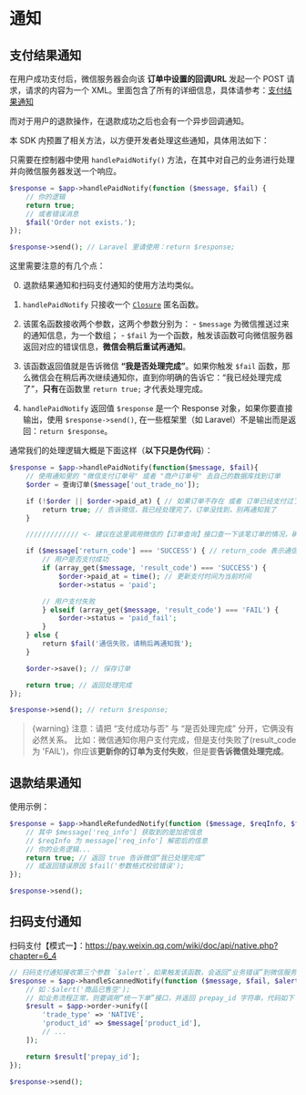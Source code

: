 # 通知

## 支付结果通知

在用户成功支付后，微信服务器会向该 **订单中设置的回调URL** 发起一个 POST 请求，请求的内容为一个 XML。里面包含了所有的详细信息，具体请参考：[支付结果通知](https://pay.weixin.qq.com/wiki/doc/api/jsapi.php?chapter=9_7)

而对于用户的退款操作，在退款成功之后也会有一个异步回调通知。

本 SDK 内预置了相关方法，以方便开发者处理这些通知，具体用法如下：

只需要在控制器中使用 `handlePaidNotify()` 方法，在其中对自己的业务进行处理并向微信服务器发送一个响应。

```php
$response = $app->handlePaidNotify(function ($message, $fail) {
    // 你的逻辑
    return true;
    // 或者错误消息
    $fail('Order not exists.');
});

$response->send(); // Laravel 里请使用：return $response;
```

这里需要注意的有几个点：

  0. 退款结果通知和扫码支付通知的使用方法均类似。
  1. `handlePaidNotify` 只接收一个 [`Closure`](http://php.net/manual/zh/class.closure.php) 匿名函数。
  2. 该匿名函数接收两个参数，这两个参数分别为：
    - `$message` 为微信推送过来的通知信息，为一个数组；
    - `$fail` 为一个函数，触发该函数可向微信服务器返回对应的错误信息，**微信会稍后重试再通知**。

  3. 该函数返回值就是告诉微信 **“我是否处理完成”**。如果你触发 `$fail` 函数，那么微信会在稍后再次继续通知你，直到你明确的告诉它：“我已经处理完成了”，**只有**在函数里 `return true;` 才代表处理完成。

  4. `handlePaidNotify` 返回值 `$response` 是一个 Response 对象，如果你要直接输出，使用 `$response->send()`, 在一些框架里（如 Laravel）不是输出而是返回：`return $response`。

通常我们的处理逻辑大概是下面这样（**以下只是伪代码**）：

```php
$response = $app->handlePaidNotify(function($message, $fail){
    // 使用通知里的 "微信支付订单号" 或者 "商户订单号" 去自己的数据库找到订单
    $order = 查询订单($message['out_trade_no']);

    if (!$order || $order->paid_at) { // 如果订单不存在 或者 订单已经支付过了
        return true; // 告诉微信，我已经处理完了，订单没找到，别再通知我了
    }

    ///////////// <- 建议在这里调用微信的【订单查询】接口查一下该笔订单的情况，确认是已经支付 /////////////

    if ($message['return_code'] === 'SUCCESS') { // return_code 表示通信状态，不代表支付状态
        // 用户是否支付成功
        if (array_get($message, 'result_code') === 'SUCCESS') {
            $order->paid_at = time(); // 更新支付时间为当前时间
            $order->status = 'paid';

        // 用户支付失败
        } elseif (array_get($message, 'result_code') === 'FAIL') {
            $order->status = 'paid_fail';
        }
    } else {
        return $fail('通信失败，请稍后再通知我');
    }

    $order->save(); // 保存订单

    return true; // 返回处理完成
});

$response->send(); // return $response;
```

>  {warning} 注意：请把 “支付成功与否” 与 “是否处理完成” 分开，它俩没有必然关系。
> 比如：微信通知你用户支付完成，但是支付失败了(result_code 为 'FAIL')，你应该**更新你的订单为支付失败**，但是要**告诉微信处理完成**。

## 退款结果通知

使用示例：

```php
$response = $app->handleRefundedNotify(function ($message, $reqInfo, $fail) {
    // 其中 $message['req_info'] 获取到的是加密信息
    // $reqInfo 为 message['req_info'] 解密后的信息
    // 你的业务逻辑...
    return true; // 返回 true 告诉微信“我已处理完成”
    // 或返回错误原因 $fail('参数格式校验错误');
});

$response->send();
```

## 扫码支付通知

扫码支付【模式一】：https://pay.weixin.qq.com/wiki/doc/api/native.php?chapter=6_4

```php
// 扫码支付通知接收第三个参数 `$alert`，如果触发该函数，会返回“业务错误”到微信服务器，触发 `$fail` 则返回“通信错误”
$response = $app->handleScannedNotify(function ($message, $fail, $alert) use ($app) {
    // 如：$alert('商品已售空');
    // 如业务流程正常，则要调用“统一下单”接口，并返回 prepay_id 字符串，代码如下
    $result = $app->order->unify([
        'trade_type' => 'NATIVE',
        'product_id' => $message['product_id'],
        // ...
    ]);

    return $result['prepay_id'];
});

$response->send();
```
